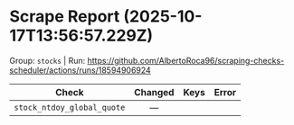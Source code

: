 # Scrape Report (2025-10-17T13:56:57.229Z)

Group: `stocks`  |  Run: https://github.com/AlbertoRoca96/scraping-checks-scheduler/actions/runs/18594906924

| Check | Changed | Keys | Error |
|---|:---:|:--|:--|
| `stock_ntdoy_global_quote` | — |  |  |
